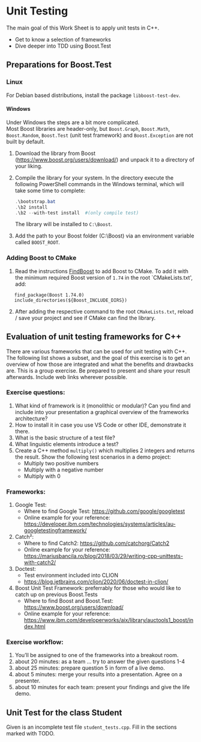 # Unit Testing

The main goal of this Work Sheet is to apply unit tests in C++.
* Get to know a selection of frameworks
* Dive deeper into TDD using Boost.Test

## Preparations for Boost.Test

### Linux
For Debian based distributions, install the package `libboost-test-dev`.

#### Windows
Under Windows the steps are a bit more complicated.   
Most Boost libraries are header-only, but `Boost.Graph`, `Boost.Math`, `Boost.Random`, `Boost.Test` (unit test framework) and `Boost.Exception` are not built by default.

1. Download the library from Boost (https://www.boost.org/users/download/) and unpack it to a directory of your liking. 

2. Compile the library for your system.
   In the directory execute the following PowerShell commands in the Windows terminal, which will take some time to complete:
   ```powershell
   .\bootstrap.bat
   .\b2 install              
   .\b2 --with-test install  #(only compile test)
   ```
   The library will be installed to `C:\Boost`.

3. Add the path to your Boost folder (C:\Boost) via an environment variable called `BOOST_ROOT`.

### Adding Boost to CMake
1. Read the instructions [FindBoost](https://cmake.org/cmake/help/latest/module/FindBoost.html) to add Boost to CMake. 
To add it with the minimum required Boost version of `1.74` in the root `CMakeLists.txt', add:
```
   find_package(Boost 1.74.0)
   include_directories(${Boost_INCLUDE_DIRS})
```
2. After adding the respective command to the root `CMakeLists.txt`,
   reload / save your project and see if CMake can find the library.


## Evaluation of unit testing frameworks for C++
There are various frameworks that can be used for unit testing with C++.
The following list shows a subset,
and the goal of this exercise is to get an overview of how those are
integrated and what the benefits and drawbacks are.
This is a group exercise.
Be prepared to present and share your result afterwards.
Include web links wherever possible.

### Exercise questions:
1. What kind of framework is it (monolithic or modular)?
   Can you find and include into your presentation a graphical overview of the frameworks architecture?
2. How to install it in case you use VS Code or other IDE, demonstrate it there.
3. What is the basic structure of a test file?
4. What linguistic elements introduce a test?
5. Create a C++ method `multiply()` which multiplies 2 integers and returns the result.
   Show the following test scenarios in a demo project:
   * Multiply two positive numbers
   * Multiply with a negative number
   * Multiply with 0

### Frameworks:
1. Google Test:
   * Where to find Google Test: https://github.com/google/googletest
   * Online example for your reference:
     https://developer.ibm.com/technologies/systems/articles/au-googletestingframework/
2. Catch²:
   * Where to find Catch2: https://github.com/catchorg/Catch2
   * Online example for your reference:
     https://mariusbancila.ro/blog/2018/03/29/writing-cpp-unittests-with-catch2/
3. Doctest:
   * Test environment included into CLION
   * https://blog.jetbrains.com/clion/2020/06/doctest-in-clion/
4. Boost Unit Test Framework: preferrably for those who would like to catch up on previous Boost.Tests
   * Where to find Boost and Boost.Test: https://www.boost.org/users/download/
   * Online example for your reference: https://www.ibm.com/developerworks/aix/library/auctools1_boost/index.html

### Exercise workflow:
1. You’ll be assigned to one of the frameworks into a breakout room.
2. about 20 minutes: as a team ... try to answer the given questions 1-4
3. about 25 minutes: prepare question 5 in form of a live demo.
4. about 5  minutes: merge your results into a presentation. Agree on a presenter.
5. about 10 minutes for each team: present your findings and give the life demo.

## Unit Test for the class Student
Given is an incomplete test file `student_tests.cpp`.
Fill in the sections marked with TODO.
